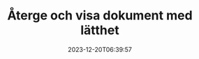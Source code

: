 ---
############################# Static ##########################
layout: "family"
date: 2023-12-20T06:39:57
draft: false

product: "Viewer"
product_tag: "viewer"

############################# Head ############################
head_title: "Rendera och visa dokument API | On Premise API och onlinetjänst"
head_description: "Återge och visa Word-, PDF-, Excel-, Powerpoint- eller bildfiler enkelt och gratis"

############################# Header ##########################
title: "Återge och visa dokument med lätthet"
description: |
  Kraftfullt Viewer API för att rendera olika filer till PDF, HTML och bild.

  Ladda dokument från olika källor, inklusive filer, strömmar, URL:er, FTP-servrar, Amazon S3, Azure Blob Storage och mer.

  Skapa responsiva HTML-sidor, skydda de utgående PDF-filerna och ordna om deras sidor, rotera sidor, rendera anteckningar och kommentarer om det behövs.

############################# Platforms ############################
supported_platforms:
  enable: true  
  head_title: "Välj din plattform"
  title: "Plattformar som stöds"
  description: "GroupDocs.Viewer-biblioteket stöder följande operativsystem och ramverk"
  details_link_title: "Läs mer"
  items:
    # supported_platforms loop
    - title: ".NET"
      description: "GroupDocs.Viewer for .NET"
      color: "blue"
      tag: "net"
      link: "/viewer/net/"
      features_link: "https://docs.groupdocs.com/viewer/net/system-requirements/"
      features:
        # features loop
        - content: ".NET Framework 4.6.2+  <br>  .NET Core 3.1  <br>  .NET 6+"
          rows: "3"
        # features loop
        - content: "Windows, Linux"
          rows: "1"
        # features loop
        - content: "180+ filformat"
          rows: "1"
        # features loop
        - content: "UI-paket för ASP.NET Core"
          rows: "1"
        # features loop
        - content: "ASP.NET WebForms Demo  <br>  ASP.NET MVC Demo  <br>  ASP.NET Core Demo"
          rows: "3"
    
    # supported_platforms loop
    - title: "Java"
      description: "GroupDocs.Viewer for Java"
      color: "red"
      tag: "java"
      link: "/viewer/java/"
      features_link: "https://docs.groupdocs.com/viewer/java/system-requirements/"
      features:
        # features loop
        - content: "J2SE 8.0 (1.8)+"
          rows: "3"
        # features loop
        - content:  "Windows, Linux, macOS"
          rows: "1"       
        # features loop
        - content: "180+ filformat"
          rows: "1"
        # features loop
        - content:  "UI-paket för Spring och Dropwizard"
          rows: "1"
        # features loop
        - content:  "Spring Demo  <br>  Dropwizard demo"
          rows: "3"

    # supported_platforms loop
    - title: "Node.js"
      description: "GroupDocs.Viewer for Node.js"
      color: "green"
      tag: "nodejs-java"
      link: "/viewer/nodejs-java/"
      features_link: "https://docs.groupdocs.com/viewer/nodejs-java/system-requirements/"
      features:
        # features loop
        - content: "Node.js 16+  <br>  and J2SE 8.0 (1.8)+"
          rows: "3"
        # features loop
        - content:  "Windows, Linux, macOS"
          rows: "1"
        # features loop
        - content:  "180+ filformat"
          rows: "1"
        # features loop
        - content:  "UI-paket - kommer snart"
          rows: "1" 
        # features loop
        - content:  "Demo - kommer snart"
          rows: "3" 


############################# Features ############################

features:
  enable: true
  title: "GroupDocs.Viewers funktionsuppsättning"
  description: "API för att rendera filer av olika typer som HTML, PDF, PNG och JPEG i applikationer för att visa dem utan programvara från tredje part."

  items:
    # feature loop
    - icon: "view"
      title: "Visa dokument och bilder"
      content: "Visa dokument genom att rendera dem som HTML-, PDF-, PNG- och JPEG-filer."

    # feature loop
    - icon: "password"
      title: "Öppna säkrade dokument"
      content: "Ange ett lösenord för att öppna krypterade dokument."

    # feature loop
    - icon: "load"
      title: "Ladda filer var som helst"
      content: "Ladda dokument från olika filer, URL:er, FTP-servrar, Amazon S3 och mer."
    
    # feature loop
    - icon: "pages"
      title: "Rendera alla eller specifika sidor"
      content: "Ange ett intervall av sidnummer som ska renderas."


############################# Code samples ############################
code_samples:
  enable: true
  title: "GroupDocs.Viewer-kodexempel"
  description: "Vissa använder fall av typiska GroupDocs.Viewer-operationer i C#, Java, TypeScript"
  items:
    # code sample loop
    - title: "Hur man renderar DOCX-filer till PDF"
      content: |
       Återge DOCX-dokument till PDF utan Microsoft Word eller annan programvara installerad. Ladda enkelt och visa DOCX-filer i din .NET-applikation, oavsett om det är ett webb- eller skrivbordsprogram. Här är ett exempel på hur man renderar en DOCX-fil till PDF:
      samples:
        - language: "C#"
          color: "blue"
          content: |
            ```csharp {style=abap}   
            // Ladda DOCX-fil för att rendera
            using (Viewer viewer = new Viewer("sample.docx"))
            {
              // Rendera DOCX till en PDF-fil
              PdfViewOptions viewOptions = new PdfViewOptions();
              viewer.View(viewOptions);
            }
            ```
        - language: "Java"
          color: "red"
          content: |
            ```java {style=abap}   
            import com.groupdocs.viewer.Viewer;
            import com.groupdocs.viewer.options.PdfViewOptions;
            // ...
            // Ladda DOCX-fil för att rendera
            try (Viewer viewer = new Viewer("sample.docx")) {
                // Rendera DOCX till en PDF-fil
                PdfViewOptions viewOptions = new PdfViewOptions();
                viewer.view(viewOptions);
            }
            ```
        - language: "TypeScript"
          color: "green"
          content: |
            ```javascript {style=abap}  
            // Ladda DOCX-fil för att rendera
            const viewer = new groupdocs.viewer.Viewer("sample.docx")
            
            // Rendera DOCX till en PDF-fil
            const viewOptions = groupdocs.viewer.PdfViewOptions(output.pdf)
            viewer.view(viewOptions)
            ```


############################# Formats ############################
formats:
  enable: true
  title:  "180+ filformat stöds"
  description: "GroupDocs.Viewer stöder operationer med de mest populära [filformaten](https://docs.groupdocs.com/viewer/net/supported-document-formats/)"


############################# Metrics ############################

metrics:
  enable: true
  title: "Fördjupade mätvärden och statistiska insikter"
  description: "Dyk in i en detaljerad uppdelning av våra nyckeltal, som ger omfattande mätvärden och statistiska insikter om våra prestationer, påverkan och tillväxt."

  items:
    # metrics loop
    - number: "180+"
      title: "Format som stöds"
      content: "Visa enkelt över 180 filformat inklusive dokument, bilder och CAD-ritningar utan problem. Bryt kompatibilitetsbarriärer och få tillgång till olika filer utan ansträngning med vår omfattande visningslösning."
    # metrics loop
    - number: "1.0M"
      title: "NuGet-nedladdningar"
      content: "Vår NuGet-paketlösning har blivit en pålitlig och allmänt använd resurs i utvecklargemenskapen, som ger sömlös integration och värdefull funktionalitet för otaliga projekt."

    # metrics loop
    - number: "10+"
      title: "Bibliotek"
      content: "Vår produkt innehåller 10+ bibliotek, som erbjuder avancerade funktioner för att optimera prestanda. Dessa bibliotek är designade för att uppfylla olika utvecklingsbehov med oöverträffade möjligheter."
    
    # metrics loop
    - number: "100+"
      title: "Nöjda kunder"
      content: "Serverar de mest ikoniska varumärkena runt om i världen. Upptäck varför hundratals älskar GroupDocs.Viewer! Utforska sömlös navigering, bekvämt samarbete och oöverträffad användarvänlighet. Gå med nu!"


############################# Customers ############################
# logo size X1 => 170:70  X2 => 340 : 140

customers:
  enable: true
  title: "Våra nöjda kunder"
  description: "GroupDocs-bibliotek är anställda av globalt kända och framstående varumärken över hela världen."

  items:
    # customers loop
    - title: "BenQ Corporation"
      logo: "benq"
    # customers loop
    - title: "Nasdaq Stock Market"
      logo: "nasdaq"
    # customers loop
    - title: "AT&T Inc."
      logo: "att"
    # customers loop
    - title: "AstraZeneca"
      logo: "astrazeneca"
    # customers loop
    - title: "Central Bank of Argentina"
      logo: "argentinacentralbank"
    # customers loop
    - title: "Roche Holding AG"
      logo: "roche"
    # customers loop
    - title: "Capita"
      logo: "capita"
    # customers loop
    - title: "Axa S.A."
      logo: "axa"
    # customers loop
    - title: "Instructure Inc."
      logo: "instructure"
     # customers loop
    - title: "Wipro"
      logo: "wipro"



############################# Actions ############################

actions:
  enable: true
  title: "Redo att börja?"
  description: "Prova GroupDocs.Viewer-funktioner gratis eller begär en licens"

  items:
    #  loop
    - title: ".NET"
      link: "/viewer/net/"
      color: "blue"
        #  loop
    - title: "Java"
      link: "/viewer/java/"
      color: "red"
        #  loop
    - title: "Node.js"
      link: "/viewer/nodejs-java/"
      color: "green"


############################# Faq ############################

faq:
  enable: true
  title: "Vanliga frågor och funderingar"
  description: "Hitta svar på vanliga frågor i vår FAQ-sektion för att snabbt lösa dina frågor och funderingar."

  items:
    #  loop
    - question: "Kan jag utvärdera GroupDocs-produkter innan jag köper dem?"
      answer: |
        Ja! Alla GroupDocs-produkter har en riskfri utvärderingsversion tillgänglig. Vi uppmuntrar starkt utvecklare att ladda ner och prova våra API:er innan de köper för att säkerställa att de uppfyller dina behov till 100 %.
    #  loop
    - question: "Gör GroupDocs produktdemonstrationer?"
      answer: |
        Nej, vårt fokus ligger på våra API:er och att göra så funktionella och stabila produkter som möjligt. Vi erbjuder fullt fungerande och kostnadsfria testversioner i form av en [tillfällig licens](https://purchase.groupdocs.com/temporary-license/) så att du kan testa produkten själv.
    #  loop
    - question: "Var kan jag ladda ner produkten?"
      answer: |
        Alla produkter är tillgängliga att ladda ner från [webbplatsen](https://releases.groupdocs.com). Vi skickar inte fysiska kopior av vår programvara via post.    
    #  loop
    - question: "Är GroupDocs utvecklarlicenser per användare eller per namngiven användare?"
      answer: |
        GroupDocs-utvecklarlicenser är per användare, inte per namngiven användare. Vi förstår att medlemmar i ett kodningsteam kan förändras med tiden och att det inte är praktiskt att behöva uppdatera licenserna varje gång det inträffar.
    #  loop
    - question: "Behöver vi licensiering endast för aktiva utvecklare? Till exempel har vi ett team med två utvecklare som arbetar på skift A och ett andra team på två utvecklare som arbetar på skift B … i den här situationen, behöver vi två eller fyra licenser?"
      answer: |
        Alla utvecklare som arbetar med projektet måste vara licensierade. I den här situationen ser GroupDocs att ditt team har fyra medlemmar (även om de arbetar vid olika tidpunkter).

############################# Cloud ############################

cloud_links:
  enable: true
  title: "GroupDocs.Viewer API:er med låg kod"
  description: "Accelerera dokument- eller bildvisning i alla typer av applikationer med vårt molnbaserade REST API"

  items:
    #  loop
    - icon: "groupdocs_viewer-for-curl"
      title: "GroupDocs.Viewer Cloud for cURL"
      link: "https://products.groupdocs.cloud/viewer/curl"
      content: "Använd cURL RESTful document viewer API för att effektivt rendera och visa upp Microsoft Office, PDF och olika andra standardfilformat i dina applikationer."

    #  loop
    - icon: "groupdocs_viewer-for-net"
      title: "GroupDocs.Viewer Cloud for .NET"
      link: "https://products.groupdocs.cloud/viewer/net"
      content: "Förbättra dokumentvisningsmöjligheterna i .NET-applikationer med Cloud SDK för .NET. Visa dokument sömlöst i HTML-, PDF- eller bildformat."
    #  loop
    - icon: "groupdocs_viewer-for-java"
      title: "GroupDocs.Viewer Cloud for Java"
      link: "https://products.groupdocs.cloud/viewer/java"
      content: "Integrera avancerade dokumentåtergivningsmöjligheter i dina Java-applikationer med hjälp av en specialbyggd Document Viewer SDK för Java."

############################# Apps ############################

app_links:
  enable: true
  title: "GroupDocs.Viewer NoCode-appar"
  description: "Onlineapplikation som låter dig se 180+ populära filformat i webbläsaren"

  items:
    #  loop
    - icon: "groupdocs_viewer-app"
      title: "GroupDocs.Viewer Total"
      link: "https://products.groupdocs.app/viewer/total"
      content: "Utforska ett gratis onlineprogram för att se över 180 filformat direkt från din föredragna webbläsare."

    #  loop
    - icon: "groupdocs_words-app"
      title:  "GroupDocs.Viewer DOCX"
      link: "https://products.groupdocs.app/viewer/docx"
      content: "Webbaserat verktyg för att enkelt visa Microsoft Word-filer på olika enheter."

    #  loop
    - icon: "groupdocs_pdf-app"
      title:  "GroupDocs.Viewer PDF"
      link: "https://products.groupdocs.app/viewer/pdf"
      content: "Öppna och visa PDF-filer online med gratis PDF-visare."
    

---